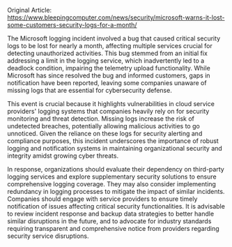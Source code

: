 Original Article: https://www.bleepingcomputer.com/news/security/microsoft-warns-it-lost-some-customers-security-logs-for-a-month/

The Microsoft logging incident involved a bug that caused critical security logs to be lost for nearly a month, affecting multiple services crucial for detecting unauthorized activities. This bug stemmed from an initial fix addressing a limit in the logging service, which inadvertently led to a deadlock condition, impairing the telemetry upload functionality. While Microsoft has since resolved the bug and informed customers, gaps in notification have been reported, leaving some companies unaware of missing logs that are essential for cybersecurity defense.

This event is crucial because it highlights vulnerabilities in cloud service providers' logging systems that companies heavily rely on for security monitoring and threat detection. Missing logs increase the risk of undetected breaches, potentially allowing malicious activities to go unnoticed. Given the reliance on these logs for security alerting and compliance purposes, this incident underscores the importance of robust logging and notification systems in maintaining organizational security and integrity amidst growing cyber threats.

In response, organizations should evaluate their dependency on third-party logging services and explore supplementary security solutions to ensure comprehensive logging coverage. They may also consider implementing redundancy in logging processes to mitigate the impact of similar incidents. Companies should engage with service providers to ensure timely notification of issues affecting critical security functionalities. It is advisable to review incident response and backup data strategies to better handle similar disruptions in the future, and to advocate for industry standards requiring transparent and comprehensive notice from providers regarding security service disruptions.